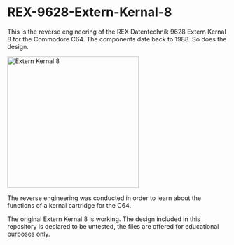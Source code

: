 # REX-9628-Extern-Kernal-8
This is the reverse engineering of the REX Datentechnik 9628 Extern Kernal 8 for the Commodore C64. The components date back to 1988. So does the design.

<img src="https://github.com/svenpetersen1965/REX-9628-Extern-Kernal-8/blob/master/Rev.%200/pictures/REX9628__placement.jpg" width="300" alt="Extern Kernal 8">

The reverse engineering was conducted in order to learn about the functions of a kernal cartridge for the C64. 

The original Extern Kernal 8 is working. The design included in this repository is declared to be untested, the files are offered for educational purposes only.  
